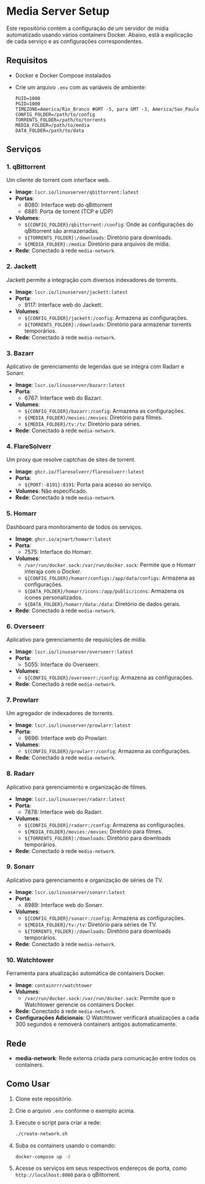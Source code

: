 # Media Server Setup

Este repositório contém a configuração de um servidor de mídia automatizado usando vários containers Docker. Abaixo, está a explicação de cada serviço e as configurações correspondentes.

## Requisitos

- Docker e Docker Compose instalados
- Crie um arquivo `.env` com as variáveis de ambiente:

  ```env
  PUID=1000
  PGID=1000
  TIMEZONE=America/Rio_Branco #GMT -5, para GMT -3, America/Sao_Paulo
  CONFIG_FOLDER=/path/to/config
  TORRENTS_FOLDER=/path/to/torrents
  MEDIA_FOLDER=/path/to/media
  DATA_FOLDER=/path/to/data
  ```

## Serviços

### 1. qBittorrent

Um cliente de torrent com interface web.

- **Image**: `lscr.io/linuxserver/qbittorrent:latest`
- **Portas**:
  - 8080: Interface web do qBittorrent
  - 6881: Porta de torrent (TCP e UDP)
- **Volumes**:
  - `${CONFIG_FOLDER}/qbittorrent:/config`: Onde as configurações do qBittorrent são armazenadas.
  - `${TORRENTS_FOLDER}:/downloads`: Diretório para downloads.
  - `${MEDIA_FOLDER}:/media`: Diretório para arquivos de mídia.
- **Rede**: Conectado à rede `media-network`.

### 2. Jackett

Jackett permite a integração com diversos indexadores de torrents.

- **Image**: `lscr.io/linuxserver/jackett:latest`
- **Porta**:
  - 9117: Interface web do Jackett.
- **Volumes**:
  - `${CONFIG_FOLDER}/jackett:/config`: Armazena as configurações.
  - `${TORRENTS_FOLDER}:/downloads`: Diretório para armazenar torrents temporários.
- **Rede**: Conectado à rede `media-network`.

### 3. Bazarr

Aplicativo de gerenciamento de legendas que se integra com Radarr e Sonarr.

- **Image**: `lscr.io/linuxserver/bazarr:latest`
- **Porta**:
  - 6767: Interface web do Bazarr.
- **Volumes**:
  - `${CONFIG_FOLDER}/bazarr:/config`: Armazena as configurações.
  - `${MEDIA_FOLDER}/movies:/movies`: Diretório para filmes.
  - `${MEDIA_FOLDER}/tv:/tv`: Diretório para séries.
- **Rede**: Conectado à rede `media-network`.

### 4. FlareSolverr

Um proxy que resolve captchas de sites de torrent.

- **Image**: `ghcr.io/flaresolverr/flaresolverr:latest`
- **Porta**:
  - `${PORT:-8191}:8191`: Porta para acesso ao serviço.
- **Volumes**: Não especificado.
- **Rede**: Conectado à rede `media-network`.

### 5. Homarr

Dashboard para monitoramento de todos os serviços.

- **Image**: `ghcr.io/ajnart/homarr:latest`
- **Porta**:
  - 7575: Interface do Homarr.
- **Volumes**:
  - `/var/run/docker.sock:/var/run/docker.sock`: Permite que o Homarr interaja com o Docker.
  - `${CONFIG_FOLDER}/homarr/configs:/app/data/configs`: Armazena as configurações.
  - `${DATA_FOLDER}/homarr/icons:/app/public/icons`: Armazena os ícones personalizados.
  - `${DATA_FOLDER}/homarr/data:/data`: Diretório de dados gerais.
- **Rede**: Conectado à rede `media-network`.

### 6. Overseerr

Aplicativo para gerenciamento de requisições de mídia.

- **Image**: `lscr.io/linuxserver/overseerr:latest`
- **Porta**:
  - 5055: Interface do Overseerr.
- **Volumes**:
  - `${CONFIG_FOLDER}/overseerr:/config`: Armazena as configurações.
- **Rede**: Conectado à rede `media-network`.

### 7. Prowlarr

Um agregador de indexadores de torrents.

- **Image**: `lscr.io/linuxserver/prowlarr:latest`
- **Porta**:
  - 9696: Interface web do Prowlarr.
- **Volumes**:
  - `${CONFIG_FOLDER}/prowlarr:/config`: Armazena as configurações.
- **Rede**: Conectado à rede `media-network`.

### 8. Radarr

Aplicativo para gerenciamento e organização de filmes.

- **Image**: `lscr.io/linuxserver/radarr:latest`
- **Porta**:
  - 7878: Interface web do Radarr.
- **Volumes**:
  - `${CONFIG_FOLDER}/radarr:/config`: Armazena as configurações.
  - `${MEDIA_FOLDER}/movies:/movies`: Diretório para filmes.
  - `${TORRENTS_FOLDER}:/downloads`: Diretório para downloads temporários.
- **Rede**: Conectado à rede `media-network`.

### 9. Sonarr

Aplicativo para gerenciamento e organização de séries de TV.

- **Image**: `lscr.io/linuxserver/sonarr:latest`
- **Porta**:
  - 8989: Interface web do Sonarr.
- **Volumes**:
  - `${CONFIG_FOLDER}/sonarr:/config`: Armazena as configurações.
  - `${MEDIA_FOLDER}/tv:/tv`: Diretório para séries de TV.
  - `${TORRENTS_FOLDER}:/downloads`: Diretório para downloads temporários.
- **Rede**: Conectado à rede `media-network`.

### 10. Watchtower

Ferramenta para atualização automática de containers Docker.

- **Image**: `containrrr/watchtower`
- **Volumes**:
  - `/var/run/docker.sock:/var/run/docker.sock`: Permite que o Watchtower gerencie os containers Docker.
- **Rede**: Conectado à rede `media-network`.
- **Configurações Adicionais**: O Watchtower verificará atualizações a cada 300 segundos e removerá containers antigos automaticamente.

## Rede

- **media-network**: Rede externa criada para comunicação entre todos os containers.

## Como Usar

1. Clone este repositório.
2. Crie o arquivo `.env` conforme o exemplo acima.
3. Execute o script para criar a rede:

   ```bash
   ./create-network.sh
   ```

4. Suba os containers usando o comando:

   ```bash
   docker-compose up -d
   ```

5. Acesse os serviços em seus respectivos endereços de porta, como `http://localhost:8080` para o qBittorrent.

